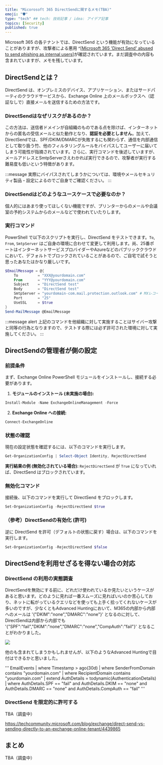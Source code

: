 ```yaml
---
title: "Micorosoft 365 DirectSendに関するメモ(TBA)"
emoji: "🛡" 
type: "tech" ## tech: 技術記事 / idea: アイデア記事
topics: [Security] 
published: true
---
```


Microsoft 365 の各テナントでは、DirectSend という機能が有効になっていることがありますが、攻撃者による悪用 ^[[Microsoft 365 'Direct Send' abused to send phishing as internal users](https://www.bleepingcomputer.com/news/security/microsoft-365-direct-send-abused-to-send-phishing-as-internal-users/)]が確認されています。まだ調査中の内容も含まれていますが、メモを残しています。

## DirectSendとは？

DirectSend は、オンプレミスのデバイス、アプリケーション、またはサードパーティのクラウドサービスから、Exchange Online 上のメールボックスへ（認証なしで）直接メールを送信するための方法です。

### DirectSendはなぜリスクがあるのか？

この方法は、送信者ドメインが自組織のものである点を除けば、インターネットからの匿名の受信メールと似た動作となり、**認証を必要としません**。加えて、DirectSendでは、SPF/DKIM/DMARCが失敗するにも関わらず、通信を内部通信として取り扱う竹、他のフィルタリングルールをバイパスしてユーザーに届いてしまう可能性が指摘されています。さらに、実行コマンドを後述していますが、メールアドレスとSmtpServerさえわかれば実行できるので、攻撃者が実行する難易度も低いという特徴があります。

:::message
実際にバイパスされてしまうかについては、環境やメールセキュリティ製品・設定によるのでご自身でご確認ください。
:::

### DirectSendはどのようなユースケースで必要なのか？

個人的にはあまり使ってほしくない機能ですが、プリンターからのメールや会議室の予約システムからのメールなどで使われていたりします。

### 実行コマンド

PowerShell で以下のスクリプトを実行し、DirectSend をテストできます。`To`, `From`, `SmtpServer` はご自身の環境に合わせて変更して利用します。尚、25番ポートはインターネットサービスプロバイダーやAzureなどのパブリッククラウドにおいて、デフォルトでブロックされていることがあるので、ご自宅で試そうと思ったあなたはかなり厳しいです。

```powershell
$EmailMessage = @{
    To         = "XXX@yourdomain.com"
    From       = "YYY@yourdomain.com"
    Subject    = "DirectSend test"
    Body       = "DirectSend test"
    SmtpServer = "yourdomain-com.mail.protection.outlook.com" # MXレコードを確認
    Port       = "25"
    UseSSL     = $true
}
Send-MailMessage @EmailMessage
```

:::message alert
上記のコマンドを他組織に対して実施することはサイバー攻撃と同等の行為となりますので、テストする際には必ず許可された環境に対して実施してください。
:::

## DirectSendの管理者が側の設定

### 前提条件

まず、Exchange Online PowerShell モジュールをインストールし、接続する必要があります。

1.  **モジュールのインストール (未実施の場合):**

```powershell
Install-Module -Name ExchangeOnlineManagement -Force
```

2.  **Exchange Online への接続:**

```powershell
Connect-ExchangeOnline
```

### 状態の確認

現在の設定状態を確認するには、以下のコマンドを実行します。

```powershell
Get-OrganizationConfig | Select-Object Identity, RejectDirectSend
```

**実行結果の例 (無効化されている場合):**
`RejectDirectSend` が `True` になっていれば、DirectSend はブロックされています。

### 無効化コマンド

接続後、以下のコマンドを実行して DirectSend をブロックします。

```powershell
Set-OrganizationConfig -RejectDirectSend $true
````

### （参考）DirectSendの有効化 (許可)

逆に DirectSend を許可（デフォルトの状態に戻す）場合は、以下のコマンドを実行します。

```powershell
Set-OrganizationConfig -RejectDirectSend $false
```


## DirectSendを利用せざるを得ない場合の対応

### DirectSend の利用の実態調査

DirectSendを無効にする前に、どれだけ使われているか見たいというケースがあると思います。どのように見れば一番スムーズに見ればいいのか苦心しており、ネットに転がっているクエリなどを使っても上手く拾ってくれないケースが多いのですが、少なくともAdvanced Huntingにおいて、M365の内部から内部へのメールは '{"DKIM":"none","DMARC":"none"}' となるのに対して、DirectSendは内部から内部でも '{"SPF":"fail","DKIM":"none","DMARC":"none","CompAuth":"fail"}' となることがわかりました。

![](https://github.com/user-attachments/assets/fc61393f-2c0c-4ae1-856d-f8312d477387)

他のも含まれてしまうかもしれませんが、以下のようなAdvanced Huntingで目付はできるかと思いました。

'''
EmailEvents 
| where Timestamp > ago(30d) 
| where SenderFromDomain contains "yourdomain.com"
| where RecipientDomain contains "yourdomain.com"
| extend AuthDetails = todynamic(AuthenticationDetails)
| where AuthDetails.SPF == "fail" 
    and AuthDetails.DKIM == "none" 
    and AuthDetails.DMARC == "none" 
    and AuthDetails.CompAuth == "fail"
'''

### DirectSend を限定的に許可する

TBA（調査中）

https://techcommunity.microsoft.com/blog/exchange/direct-send-vs-sending-directly-to-an-exchange-online-tenant/4439865

## まとめ

TBA（調査中）
